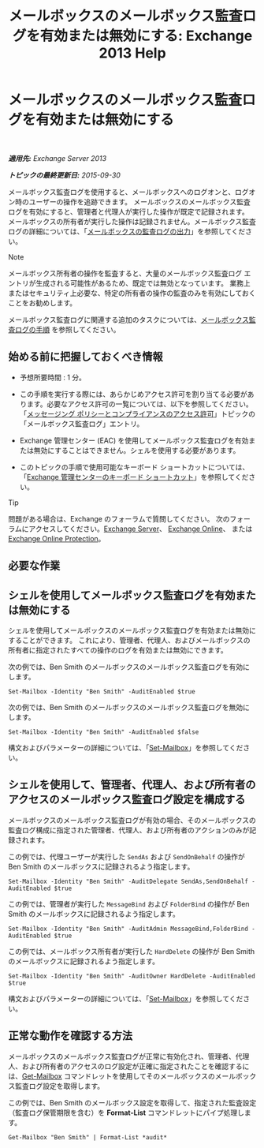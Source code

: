 ﻿---
title: 'メールボックスのメールボックス監査ログを有効または無効にする: Exchange 2013 Help'
TOCTitle: メールボックスのメールボックス監査ログを有効または無効にする
ms:assetid: c4bbfd52-6196-49c7-8c31-777fbbee11f2
ms:mtpsurl: https://technet.microsoft.com/ja-jp/library/Ff461937(v=EXCHG.150)
ms:contentKeyID: 49896465
ms.date: 04/24/2018
mtps_version: v=EXCHG.150
ms.translationtype: HT
---

# メールボックスのメールボックス監査ログを有効または無効にする

 

_**適用先:** Exchange Server 2013_

_**トピックの最終更新日:** 2015-09-30_

メールボックス監査ログを使用すると、メールボックスへのログオンと、ログオン時のユーザーの操作を追跡できます。 メールボックスのメールボックス監査ログを有効にすると、管理者と代理人が実行した操作が既定で記録されます。 メールボックスの所有者が実行した操作は記録されません。メールボックス監査ログの詳細については、「[メールボックスの監査ログの出力](mailbox-audit-logging-exchange-2013-help.md)」を参照してください。


> [!NOTE]
> メールボックス所有者の操作を監査すると、大量のメールボックス監査ログ エントリが生成される可能性があるため、既定では無効となっています。 業務上またはセキュリティ上必要な、特定の所有者の操作の監査のみを有効にしておくことをお勧めします。



メールボックス監査ログに関連する追加のタスクについては、[メールボックス監査ログの手順](mailbox-audit-logging-procedures-exchange-2013-help.md) を参照してください。

## 始める前に把握しておくべき情報

  - 予想所要時間 : 1 分。

  - この手順を実行する際には、あらかじめアクセス許可を割り当てる必要があります。必要なアクセス許可の一覧については、以下を参照してください。「[メッセージング ポリシーとコンプライアンスのアクセス許可](messaging-policy-and-compliance-permissions-exchange-2013-help.md)」トピックの「メールボックス監査ログ」エントリ。

  - Exchange 管理センター (EAC) を使用してメールボックス監査ログを有効または無効にすることはできません。シェルを使用する必要があります。

  - このトピックの手順で使用可能なキーボード ショートカットについては、「[Exchange 管理センターのキーボード ショートカット](keyboard-shortcuts-in-the-exchange-admin-center-exchange-online-protection-help.md)」を参照してください。


> [!TIP]
> 問題がある場合は、Exchange のフォーラムで質問してください。 次のフォーラムにアクセスしてください。<A href="https://go.microsoft.com/fwlink/p/?linkid=60612">Exchange Server</A>、 <A href="https://go.microsoft.com/fwlink/p/?linkid=267542">Exchange Online</A>、 または <A href="https://go.microsoft.com/fwlink/p/?linkid=285351">Exchange Online Protection</A>。



## 必要な作業

## シェルを使用してメールボックス監査ログを有効または無効にする

シェルを使用してメールボックスのメールボックス監査ログを有効または無効にすることができます。 これにより、管理者、代理人、およびメールボックスの所有者に指定されたすべての操作のログを有効または無効にできます。

次の例では、Ben Smith のメールボックスのメールボックス監査ログを有効にします。

    Set-Mailbox -Identity "Ben Smith" -AuditEnabled $true

次の例では、Ben Smith のメールボックスのメールボックス監査ログを無効にします。

    Set-Mailbox -Identity "Ben Smith" -AuditEnabled $false

構文およびパラメーターの詳細については、「[Set-Mailbox](https://technet.microsoft.com/ja-jp/library/bb123981\(v=exchg.150\))」を参照してください。

## シェルを使用して、管理者、代理人、および所有者のアクセスのメールボックス監査ログ設定を構成する

メールボックスのメールボックス監査ログが有効の場合、そのメールボックスの監査ログ構成に指定された管理者、代理人、および所有者のアクションのみが記録されます。

この例では、代理ユーザーが実行した `SendAs` および `SendOnBehalf` の操作が Ben Smith のメールボックスに記録されるよう指定します。

    Set-Mailbox -Identity "Ben Smith" -AuditDelegate SendAs,SendOnBehalf -AuditEnabled $true

この例では、管理者が実行した `MessageBind` および `FolderBind` の操作が Ben Smith のメールボックスに記録されるよう指定します。

    Set-Mailbox -Identity "Ben Smith" -AuditAdmin MessageBind,FolderBind -AuditEnabled $true

この例では、メールボックス所有者が実行した `HardDelete` の操作が Ben Smith のメールボックスに記録されるよう指定します。

    Set-Mailbox -Identity "Ben Smith" -AuditOwner HardDelete -AuditEnabled $true

構文およびパラメーターの詳細については、「[Set-Mailbox](https://technet.microsoft.com/ja-jp/library/bb123981\(v=exchg.150\))」を参照してください。

## 正常な動作を確認する方法

メールボックスのメールボックス監査ログが正常に有効化され、管理者、代理人、および所有者のアクセスのログ設定が正確に指定されたことを確認するには、[Get-Mailbox](https://technet.microsoft.com/ja-jp/library/bb123685\(v=exchg.150\)) コマンドレットを使用してそのメールボックスのメールボックス監査ログ設定を取得します。

この例では、Ben Smith のメールボックス設定を取得して、指定された監査設定（監査ログ保管期限を含む）を **Format-List** コマンドレットにパイプ処理します。

    Get-Mailbox "Ben Smith" | Format-List *audit*

